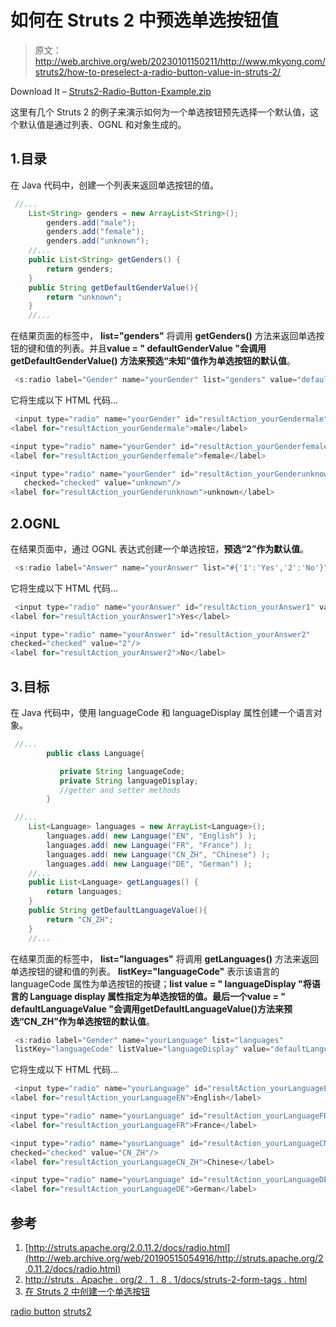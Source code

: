 # 如何在 Struts 2 中预选单选按钮值

> 原文：<http://web.archive.org/web/20230101150211/http://www.mkyong.com/struts2/how-to-preselect-a-radio-button-value-in-struts-2/>

Download It – [Struts2-Radio-Button-Example.zip](http://web.archive.org/web/20190515054916/http://www.mkyong.com/wp-content/uploads/2010/06/Struts2-Radio-Button-Example.zip)

这里有几个 Struts 2 的例子来演示如何为一个单选按钮预先选择一个默认值，这个默认值是通过列表、OGNL 和对象生成的。

## 1.目录

在 Java 代码中，创建一个列表来返回单选按钮的值。

```java
 //...
	List<String> genders = new ArrayList<String>();
		genders.add("male");
		genders.add("female");
		genders.add("unknown");
	//...
	public List<String> getGenders() {
		return genders;
	}
	public String getDefaultGenderValue(){
		return "unknown";
	}
	//... 
```

在结果页面的<radio>标签中， **list="genders"** 将调用 **getGenders()** 方法来返回单选按钮的键和值的列表。并且**value = " defaultGenderValue "**会调用 **getDefaultGenderValue()** 方法来**预选“未知”值作为单选按钮的默认值**。</radio>

```java
 <s:radio label="Gender" name="yourGender" list="genders" value="defaultGenderValue" /> 
```

它将生成以下 HTML 代码…

```java
 <input type="radio" name="yourGender" id="resultAction_yourGendermale" value="male"/>
<label for="resultAction_yourGendermale">male</label> 

<input type="radio" name="yourGender" id="resultAction_yourGenderfemale" value="female"/>
<label for="resultAction_yourGenderfemale">female</label> 

<input type="radio" name="yourGender" id="resultAction_yourGenderunknown" 
   checked="checked" value="unknown"/>
<label for="resultAction_yourGenderunknown">unknown</label> 
```

 ## 2.OGNL

在结果页面中，通过 OGNL 表达式创建一个单选按钮，**预选“2”作为默认值**。

```java
 <s:radio label="Answer" name="yourAnswer" list="#{'1':'Yes','2':'No'}" value="2" /> 
```

它将生成以下 HTML 代码…

```java
 <input type="radio" name="yourAnswer" id="resultAction_yourAnswer1" value="1"/>
<label for="resultAction_yourAnswer1">Yes</label> 

<input type="radio" name="yourAnswer" id="resultAction_yourAnswer2" 
checked="checked" value="2"/>
<label for="resultAction_yourAnswer2">No</label> 
```

 ## 3.目标

在 Java 代码中，使用 languageCode 和 languageDisplay 属性创建一个语言对象。

```java
 //...
        public class Language{

	       private String languageCode;
	       private String languageDisplay;
	       //getter and setter methods
        } 
```

```java
 //...
	List<Language> languages = new ArrayList<Language>();
		languages.add( new Language("EN", "English") );
		languages.add( new Language("FR", "France") );
		languages.add( new Language("CN_ZH", "Chinese") );
		languages.add( new Language("DE", "German") );
	//...
	public List<Language> getLanguages() {
		return languages;
	}
	public String getDefaultLanguageValue(){
		return "CN_ZH";
	}
	//... 
```

在结果页面的<radio>标签中， **list="languages"** 将调用 **getLanguages()** 方法来返回单选按钮的键和值的列表。 **listKey="languageCode"** 表示该语言的 languageCode 属性为单选按钮的按键；**list value = " languageDisplay "**将语言的 Language display 属性指定为单选按钮的值。最后一个**value = " defaultLanguageValue "**会调用**getDefaultLanguageValue()**方法来**预选“CN_ZH”作为单选按钮的默认值**。</radio>

```java
 <s:radio label="Gender" name="yourLanguage" list="languages" 
 listKey="languageCode" listValue="languageDisplay" value="defaultLanguageValue" /> 
```

它将生成以下 HTML 代码…

```java
 <input type="radio" name="yourLanguage" id="resultAction_yourLanguageEN" value="EN"/>
<label for="resultAction_yourLanguageEN">English</label> 

<input type="radio" name="yourLanguage" id="resultAction_yourLanguageFR" value="FR"/>
<label for="resultAction_yourLanguageFR">France</label> 

<input type="radio" name="yourLanguage" id="resultAction_yourLanguageCN_ZH" 
checked="checked" value="CN_ZH"/>
<label for="resultAction_yourLanguageCN_ZH">Chinese</label> 

<input type="radio" name="yourLanguage" id="resultAction_yourLanguageDE" value="DE"/>
<label for="resultAction_yourLanguageDE">German</label> 
```

## 参考

1.  [http://struts.apache.org/2.0.11.2/docs/radio.html](http://web.archive.org/web/20190515054916/http://struts.apache.org/2.0.11.2/docs/radio.html)
2.  [http://struts . Apache . org/2 . 1 . 8 . 1/docs/struts-2-form-tags . html](http://web.archive.org/web/20190515054916/http://struts.apache.org/2.1.8.1/docs/struts-2-form-tags.html)
3.  [在 Struts 2 中创建一个单选按钮](http://web.archive.org/web/20190515054916/http://www.mkyong.com/struts2/struts-2-sradio-radio-button-example/)

[radio button](http://web.archive.org/web/20190515054916/https://www.mkyong.com/tag/radio-button/) [struts2](http://web.archive.org/web/20190515054916/https://www.mkyong.com/tag/struts2/)







